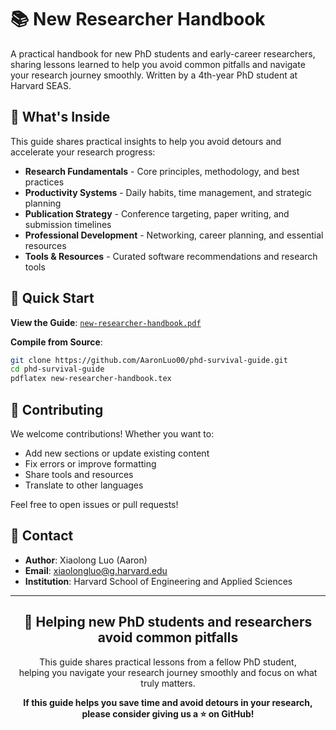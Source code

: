 # 📚 New Researcher Handbook

A practical handbook for new PhD students and early-career researchers, sharing lessons learned to help you avoid common pitfalls and navigate your research journey smoothly. Written by a 4th-year PhD student at Harvard SEAS.

## 🎯 What's Inside

This guide shares practical insights to help you avoid detours and accelerate your research progress:

- **Research Fundamentals** - Core principles, methodology, and best practices
- **Productivity Systems** - Daily habits, time management, and strategic planning
- **Publication Strategy** - Conference targeting, paper writing, and submission timelines
- **Professional Development** - Networking, career planning, and essential resources
- **Tools & Resources** - Curated software recommendations and research tools

## 🚀 Quick Start

**View the Guide**: [`new-researcher-handbook.pdf`](new-researcher-handbook.pdf)

**Compile from Source**:
```bash
git clone https://github.com/AaronLuo00/phd-survival-guide.git
cd phd-survival-guide
pdflatex new-researcher-handbook.tex
```

## 🤝 Contributing

We welcome contributions! Whether you want to:
- Add new sections or update existing content
- Fix errors or improve formatting
- Share tools and resources
- Translate to other languages

Feel free to open issues or pull requests!

## 📧 Contact

- **Author**: Xiaolong Luo (Aaron)
- **Email**: xiaolongluo@g.harvard.edu
- **Institution**: Harvard School of Engineering and Applied Sciences

---

<div align="center">
  <h2>🌟 Helping new PhD students and researchers avoid common pitfalls</h2>
  
  <p>This guide shares practical lessons from a fellow PhD student,<br>
  helping you navigate your research journey smoothly and focus on what truly matters.</p>
  
  <p><strong>If this guide helps you save time and avoid detours in your research, please consider giving us a ⭐ on GitHub!</strong></p>
</div>